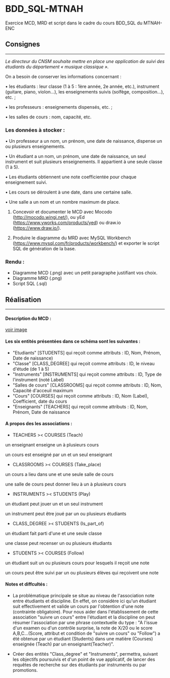 # BDD_SQL-MTNAH
Exercice MCD, MRD et script dans le cadre du cours BDD_SQL du MTNAH-ENC

## Consignes
------------

*Le directeur du CNSM souhaite mettre en place une application de suivi des étudiants du département « musique classique ».*

On a besoin de conserver les informations concernant :

• les étudiants : leur classe (1 à 5 : 1ère année, 2e année, etc.), instrument (guitare, piano, violon...), les enseignements suivis (solfège, composition...), etc. ;

• les professeurs : enseignements dispensés, etc. ;

• les salles de cours : nom, capacité, etc.

### Les données à stocker :

• Un professeur a un nom, un prénom, une date de naissance, dispense un ou plusieurs enseignements.

• Un étudiant a un nom, un prénom, une date de naissance, un seul instrument et suit plusieurs enseignements. Il appartient à une seule classe (1 à 5).

• Les étudiants obtiennent une note coefficientée pour chaque enseignement suivi.

• Les cours se déroulent à une date, dans une certaine salle.

• Une salle a un nom et un nombre maximum de place.

1. Concevoir et documenter le MCD avec Mocodo (http://mocodo.wingi.net/), ou yEd (https://www.yworks.com/products/yed) ou draw.io (https://www.draw.io/).

2. Produire le diagramme du MRD avec MySQL Workbench (https://www.mysql.com/fr/products/workbench/) et exporter le script SQL de génération de la base.

### Rendu :
- Diagramme MCD (.png) avec un petit paragraphe justifiant vos choix.
- Diagramme MRD (.png)
- Script SQL (.sql)

## Réalisation
--------------
#### Description du MCD :

[voir image](MCD_CNSM.png)

#### Les six entités présentées dans ce schéma sont les suivantes :

- "Etudiants" [STUDENTS] qui reçoit comme attributs : ID, Nom, Prénom, Date de naissance)
- "Classe" [CLASS_DEGREE] qui reçoit comme attributs : ID, le niveau d'étude (de 1 à 5)
- "Instruments" [INSTRUMENTS] qui reçoit comme attributs : ID, Type de l'instrument (noté Label)
- "Salles de cours" [CLASSROOMS] qui reçoit comme attributs : ID, Nom, Capacité d'acceuil maximum
- "Cours" [COURSES] qui reçoit comme attributs : ID, Nom (Label), Coefficient, date du cours
- "Enseignants" [TEACHERS] qui reçoit comme attributs : ID, Nom, Prénom, Date de naissance

#### A propos des les associations :

- TEACHERS >< COURSES (Teach)

un enseignant enseigne un à plusieurs cours

un cours est enseigné par un et un seul enseignant

 - CLASSROOMS >< COURSES (Take_place)

un cours a lieu dans une et une seule salle de cours

une salle de cours peut donner lieu à un à plusieurs cours

- INSTRUMENTS >< STUDENTS (Play)

un étudiant peut jouer un et un seul instrument

un instrument peut être joué par un ou plusieurs étudiants

- CLASS_DEGREE >< STUDENTS (Is_part_of)

un étudiant fait parti d'une et une seule classe

une classe peut recenser un ou plusieurs étudiants

- STUDENTS >< COURSES (Follow)

un étudiant suit un ou plusieurs cours pour lesquels il reçoit une note

un cours peut être suivi par un ou plusieurs élèves qui reçoivent une note


#### Notes et diffcultés :

- La problématique principale se situe au niveau de l'association note entre étudiants et discipline. En effet, on considère ici qu'un étudiant suit effectivement et valide un cours par l'obtention d'une note (contrainte obligatoire). Pour nous aider dans l'établissement de cette association "suivre un cours" entre l'étudiant et la discipline on peut résumer l'association par une phrase contextuelle du type : "A l'issue d'un examen ou d'un contrôle surprise, la note de X/20 ou le score A,B,C...(Score, attribut et condition de "suivre un cours" ou "Follow") a été obtenue par un étudiant (Students) dans une matière (Courses) enseignée (Teach) par un enseignant(Teacher)".

- Créer des entités "Class_degree" et "Instruments", permettra, suivant les objectifs poursuivis et d'un point de vue applicatif, de lancer des requêtes de recherche sur des étudiants par instruments ou par promotions. 
